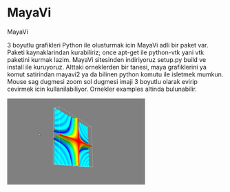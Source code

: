 # MayaVi




MayaVi



3 boyutlu grafikleri Python ile olusturmak icin MayaVi adli bir paket var. Paketi kaynaklarindan kurabiliriz; once apt-get ile python-vtk yani vtk paketini kurmak lazim. MayaVi sitesinden indiriyoruz setup.py build ve install ile kuruyoruz. Alttaki orneklerden bir tanesi, maya grafiklerini ya komut satirindan mayavi2 ya da bilinen python komutu ile isletmek mumkun. Mouse sag dugmesi zoom sol dugmesi imaji 3 boyutlu olarak evirip cevirmek icin kullanilabiliyor. Ornekler examples altinda bulunabilir.




![](Screenshot.png)
